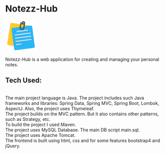 # Notezz-Hub
<p>
  <img src="https://github.com/pavan-005/Notezz-Hub/blob/main/src/main/resources/static/assets/img/logo.png" width="100" alt="logo.png">
</p>

Notezz-Hub is a web application for creating and managing your personal notes.

<h2>Tech Used:</h2><br>
The main project language is Java. The project includes such Java frameworks and libraries: Spring Data, Spring MVC, Spring Boot, Lombok, AspectJ. Also, the project uses Thymeleaf.<br>
The project builds on the MVC pattern. But it also contains other patterns, such as Strategy, etc.<br>
To build the project I used Maven.<br>
The project uses MySQL Database. The main DB script main.sql.<br>
The project uses Apache Tomcat.<br>
The frontend is built using html, css and for some features bootstrap4 and jQuery.<br>

